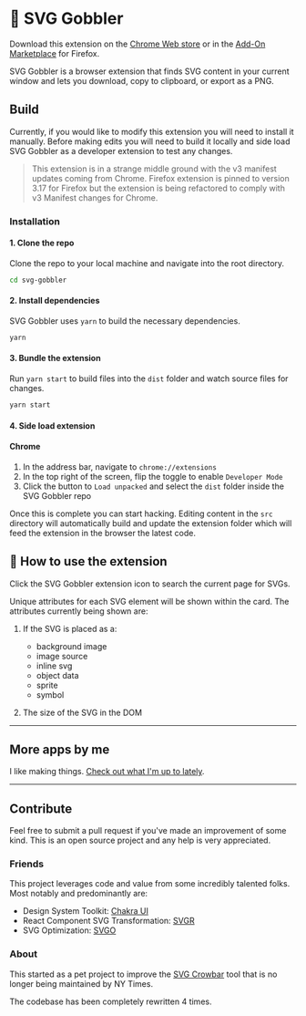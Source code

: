 # 👋 SVG Gobbler

Download this extension on the
[Chrome Web store](https://chrome.google.com/webstore/detail/svg-gobbler/mpbmflcodadhgafbbakjeahpandgcbch)
or in the
[Add-On Marketplace](https://addons.mozilla.org/firefox/addon/svg-gobbler/) for
Firefox.

SVG Gobbler is a browser extension that finds SVG content in your current window
and lets you download, copy to clipboard, or export as a PNG.

## Build

Currently, if you would like to modify this extension you will need to install
it manually. Before making edits you will need to build it locally and side load
SVG Gobbler as a developer extension to test any changes.

> This extension is in a strange middle ground with the v3 manifest updates
> coming from Chrome. Firefox extension is pinned to version 3.17 for Firefox
> but the extension is being refactored to comply with v3 Manifest changes for
> Chrome.

### Installation

#### 1. Clone the repo

Clone the repo to your local machine and navigate into the root directory.

```bash
cd svg-gobbler
```

#### 2. Install dependencies

SVG Gobbler uses `yarn` to build the necessary dependencies.

```bash
yarn
```

#### 3. Bundle the extension

Run `yarn start` to build files into the `dist` folder and watch source files
for changes.

```bash
yarn start
```

#### 4. Side load extension

#### Chrome

1. In the address bar, navigate to `chrome://extensions`
1. In the top right of the screen, flip the toggle to enable `Developer Mode`
1. Click the button to `Load unpacked` and select the `dist` folder inside the
   SVG Gobbler repo

Once this is complete you can start hacking. Editing content in the `src`
directory will automatically build and update the extension folder which will
feed the extension in the browser the latest code.

## 🎉 How to use the extension

Click the SVG Gobbler extension icon to search the current page for SVGs.

Unique attributes for each SVG element will be shown within the card. The
attributes currently being shown are:

1. If the SVG is placed as a:

   - background image
   - image source
   - inline svg
   - object data
   - sprite
   - symbol

2. The size of the SVG in the DOM

---

## More apps by me

I like making things. [Check out what I'm up to lately](https://rossmoody.com).

---

## Contribute

Feel free to submit a pull request if you've made an improvement of some kind.
This is an open source project and any help is very appreciated.

### Friends

This project leverages code and value from some incredibly talented folks. Most
notably and predominantly are:

- Design System Toolkit: [Chakra UI](https://chakra-ui.com/)
- React Component SVG Transformation: [SVGR](https://react-svgr.com/)
- SVG Optimization: [SVGO](https://github.com/svg/svgo)

### About

This started as a pet project to improve the
[SVG Crowbar](http://nytimes.github.com/svg-crowbar/) tool that is no longer
being maintained by NY Times.

The codebase has been completely rewritten 4 times.
